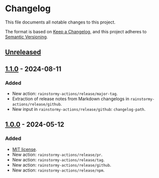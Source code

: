 # Changelog

This file documents all notable changes to this project.

The format is based on [Keep a Changelog](https://keepachangelog.com/en/1.1.0),
and this project adheres
to [Semantic Versioning](https://semver.org/spec/v2.0.0.html).

## [Unreleased](https://github.com/rainstormy-actions/release/releases/compare/v1.1.0...HEAD)

## [1.1.0](https://github.com/rainstormy-actions/release/releases/compare/v1.0.0...v1.1.0) - 2024-08-11
### Added
- New action: `rainstormy-actions/release/major-tag`.
- Extraction of release notes from Markdown changelogs
  in `rainstormy-actions/release/github`.
- New input in `rainstormy-actions/release/github`: `changelog-path`.

## [1.0.0](https://github.com/rainstormy-actions/release/releases/tag/v1.0.0) - 2024-05-12
### Added
- [MIT license](https://choosealicense.com/licenses/mit).
- New action: `rainstormy-actions/release/pr`.
- New action: `rainstormy-actions/release/tag`.
- New action: `rainstormy-actions/release/github`.
- New action: `rainstormy-actions/release/npm`.
